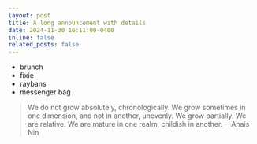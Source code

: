 ```yaml
---
layout: post
title: A long announcement with details
date: 2024-11-30 16:11:00-0400
inline: false
related_posts: false
---
```


<ul>
    <li>brunch</li>
    <li>fixie</li>
    <li>raybans</li>
    <li>messenger bag</li>
</ul>


> We do not grow absolutely, chronologically. We grow sometimes in one dimension, and not in another, unevenly. We grow partially. We are relative. We are mature in one realm, childish in another.
> —Anais Nin
